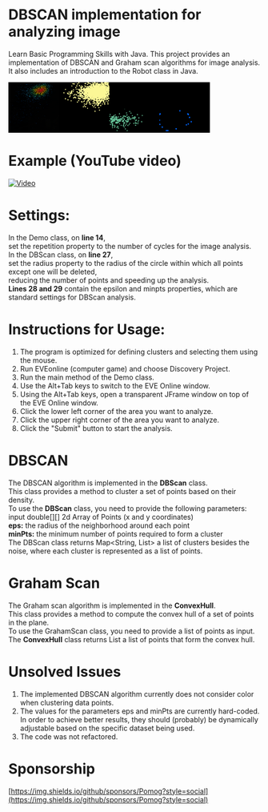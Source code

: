 # DBSCAN implementation for analyzing image
Learn Basic Programming Skills with Java.
This project provides an implementation of DBSCAN and Graham scan algorithms for image analysis.  
It also includes an introduction to the Robot class in Java.

<div style="display:flex;">
<img src="https://github.com/Pomog/DBSCAN/blob/master/screenshot.png?raw=true" alt="example" style="width:20%;">

<img src="https://github.com/Pomog/DBSCAN/blob/master/clusterization1.png?raw=true" style="width:20%;">

<img src="https://github.com/Pomog/DBSCAN/blob/master/clusterization2.png?raw=true" alt="example" style="width:20%;">

<img src="https://github.com/Pomog/DBSCAN/blob/master/calculatedHull.png?raw=true" alt="example" style="width:20%;">
</div>

# Example (YouTube video)
[![Video](https://img.youtube.com/vi/xTJlGgTdvog/0.jpg)](https://www.youtube.com/watch?v=xTJlGgTdvog)

# Settings:
In the Demo class, on <b>line 14</b>,  
set the repetition property to the number of cycles for the image analysis.  
In the DBScan class, on <b>line 27</b>,  
set the radius property to the radius of the circle within which all points except one will be deleted,  
reducing the number of points and speeding up the analysis.  
<b>Lines 28 and 29</b> contain the epsilon and minpts properties, which are standard settings for DBScan analysis.

# Instructions for Usage:
1. The program is optimized for defining clusters and selecting them using the mouse.
2. Run EVEonline (computer game) and choose Discovery Project.
3. Run the main method of the Demo class.
4. Use the Alt+Tab keys to switch to the EVE Online window.
5. Using the Alt+Tab keys, open a transparent JFrame window on top of the EVE Online window.
6. Click the lower left corner of the area you want to analyze.
7. Click the upper right corner of the area you want to analyze.
8. Click the "Submit" button to start the analysis.

# DBSCAN
The DBSCAN algorithm is implemented in the **DBScan** class.  
This class provides a method to cluster a set of points based on their density.  
To use the **DBScan** class, you need to provide the following parameters:  
input double[][] 2d Array of Points (x and y coordinates)  
<b>eps:</b> the radius of the neighborhood around each point  
<b>minPts:</b> the minimum number of points required to form a cluster  
The DBScan class returns Map<String, List<Point>> a list of clusters besides the noise, where each cluster is represented as a list of points.

# Graham Scan
The Graham scan algorithm is implemented in the **ConvexHull**.  
This class provides a method to compute the convex hull of a set of points in the plane.  
To use the GrahamScan class, you need to provide a list of points as input.  
The **ConvexHull** class returns List<Point> a list of points that form the convex hull.

# Unsolved Issues
1. The implemented DBSCAN algorithm currently does not consider color when clustering data points.
2. The values for the parameters eps and minPts are currently hard-coded. In order to achieve better results, they should (probably) be dynamically adjustable based on the specific dataset being used.
3. The code was not refactored.

# Sponsorship
[https://img.shields.io/github/sponsors/Pomog?style=social](https://img.shields.io/github/sponsors/Pomog?style=social)
